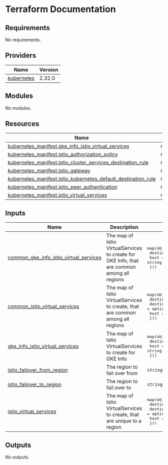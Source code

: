 # Terraform Documentation

<!-- BEGIN_TF_DOCS -->
## Requirements

No requirements.

## Providers

| Name | Version |
|------|---------|
| <a name="provider_kubernetes"></a> [kubernetes](#provider\_kubernetes) | 2.32.0 |

## Modules

No modules.

## Resources

| Name | Type |
|------|------|
| [kubernetes_manifest.gke_info_istio_virtual_services](https://registry.terraform.io/providers/hashicorp/kubernetes/latest/docs/resources/manifest) | resource |
| [kubernetes_manifest.istio_authorization_policy](https://registry.terraform.io/providers/hashicorp/kubernetes/latest/docs/resources/manifest) | resource |
| [kubernetes_manifest.istio_cluster_services_destination_rule](https://registry.terraform.io/providers/hashicorp/kubernetes/latest/docs/resources/manifest) | resource |
| [kubernetes_manifest.istio_gateway](https://registry.terraform.io/providers/hashicorp/kubernetes/latest/docs/resources/manifest) | resource |
| [kubernetes_manifest.istio_kubernetes_default_destination_rule](https://registry.terraform.io/providers/hashicorp/kubernetes/latest/docs/resources/manifest) | resource |
| [kubernetes_manifest.istio_peer_authentication](https://registry.terraform.io/providers/hashicorp/kubernetes/latest/docs/resources/manifest) | resource |
| [kubernetes_manifest.istio_virtual_services](https://registry.terraform.io/providers/hashicorp/kubernetes/latest/docs/resources/manifest) | resource |

## Inputs

| Name | Description | Type | Default | Required |
|------|-------------|------|---------|:--------:|
| <a name="input_common_gke_info_istio_virtual_services"></a> [common\_gke\_info\_istio\_virtual\_services](#input\_common\_gke\_info\_istio\_virtual\_services) | The map of Istio VirtualServices to create for GKE Info, that are common among all regions | <pre>map(object({<br>    destination_host = string<br>    host             = string<br>  }))</pre> | n/a | yes |
| <a name="input_common_istio_virtual_services"></a> [common\_istio\_virtual\_services](#input\_common\_istio\_virtual\_services) | The map of Istio VirtualServices to create, that are common among all regions | <pre>map(object({<br>    destination_host = string<br>    destination_port = optional(number, 8080)<br>    host             = string<br>  }))</pre> | n/a | yes |
| <a name="input_gke_info_istio_virtual_services"></a> [gke\_info\_istio\_virtual\_services](#input\_gke\_info\_istio\_virtual\_services) | The map of Istio VirtualServices to create for GKE Info | <pre>map(object({<br>    destination_host = string<br>    host             = string<br>  }))</pre> | n/a | yes |
| <a name="input_istio_failover_from_region"></a> [istio\_failover\_from\_region](#input\_istio\_failover\_from\_region) | The region to fail over from | `string` | `""` | no |
| <a name="input_istio_failover_to_region"></a> [istio\_failover\_to\_region](#input\_istio\_failover\_to\_region) | The region to fail over to | `string` | `""` | no |
| <a name="input_istio_virtual_services"></a> [istio\_virtual\_services](#input\_istio\_virtual\_services) | The map of Istio VirtualServices to create, that are unique to a region | <pre>map(object({<br>    destination_host = string<br>    destination_port = optional(number, 8080)<br>    host             = string<br>  }))</pre> | n/a | yes |

## Outputs

No outputs.
<!-- END_TF_DOCS -->
